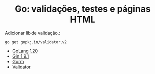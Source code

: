 <h1 align="center">
Go: validações, testes e páginas HTML
</h1>

Adicionar lib de validação.:

```go get gopkg.in/validator.v2```

- [GoLang 1.20](https://go.dev/)
- [Gin 1.9.1](https://github.com/gin-gonic/gin)
- [Gorm](https://gorm.io/index.html)
- [Validator](https://pkg.go.dev/gopkg.in/validator.v2)